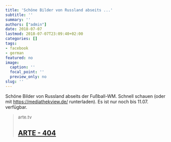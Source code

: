 ```yaml
---
title: 'Schöne Bilder von Russland abseits ...'
subtitle: ''
summary: ''
authors: ["admin"]
date: 2018-07-07
lastmod: 2018-07-07T23:09:40+02:00
categories: []
tags:
- facebook
- german
featured: no
image:
  caption: ''
  focal_point: ''
  preview_only: no
slug: ''
---
```

Schöne Bilder von Russland abseits der Fußball-WM. Schnell schauen (oder mit https://mediathekview.de/ runterladen). Es ist nur noch bis 11.07. verfügbar.
> arte.tv
> ## [ARTE - 404 ](https://www.arte.tv/de/videos/076653-000-A/russland-von-oben/)
>


